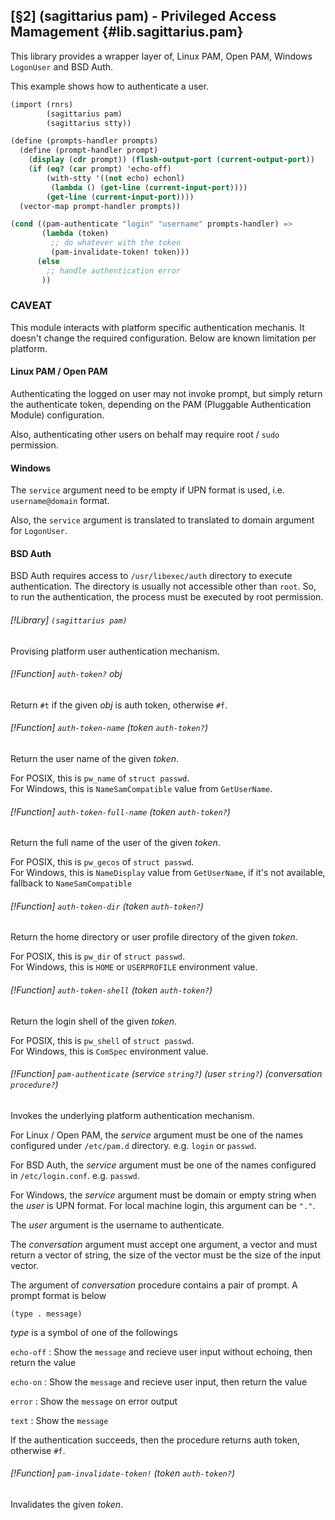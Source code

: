 [§2] (sagittarius pam) - Privileged Access Mamagement {#lib.sagittarius.pam}
-------------

This library provides a wrapper layer of, Linux PAM, Open PAM, 
Windows `LogonUser` and BSD Auth.

This example shows how to authenticate a user.
```scheme
(import (rnrs)
        (sagittarius pam)
        (sagittarius stty))

(define (prompts-handler prompts)
  (define (prompt-handler prompt)
    (display (cdr prompt)) (flush-output-port (current-output-port))
    (if (eq? (car prompt) 'echo-off)
        (with-stty '((not echo) echonl) 
         (lambda () (get-line (current-input-port))))
        (get-line (current-input-port))))
  (vector-map prompt-handler prompts))

(cond ((pam-authenticate "login" "username" prompts-handler) =>
       (lambda (token)
         ;; do whatever with the token
         (pam-invalidate-token! token)))
      (else 
        ;; handle authentication error
       ))
```

### CAVEAT

This module interacts with platform specific authentication mechanis.
It doesn't change the required configuration. Below are known limitation
per platform.

#### Linux PAM / Open PAM

Authenticating the logged on user may not invoke prompt, but simply
return the authenticate token, depending on the PAM 
(Pluggable Authentication Module) configuration.

Also, authenticating other users on behalf may require root / `sudo`
permission.

#### Windows

The `service` argument need to be empty if UPN format is used,
i.e. `username@domain` format.

Also, the `service` argument is translated to translated to domain
argument for `LogonUser`.

#### BSD Auth

BSD Auth requires access to `/usr/libexec/auth` directory to execute
authentication. The directory is usually not accessible other than
`root`. So, to run the authentication, the process must be executed
by root permission.


###### [!Library] `(sagittarius pam)`

Provising platform user authentication mechanism.

###### [!Function] `auth-token?` _obj_

Return `#t` if the given _obj_ is auth token, otherwise `#f`.

###### [!Function] `auth-token-name` (_token_ `auth-token?`)

Return the user name of the given _token_.

For POSIX, this is `pw_name` of `struct passwd`.  
For Windows, this is `NameSamCompatible` value from `GetUserName`.

###### [!Function] `auth-token-full-name` (_token_ `auth-token?`)

Return the full name of the user of the given _token_.

For POSIX, this is `pw_gecos` of `struct passwd`.  
For Windows, this is `NameDisplay` value from `GetUserName`, if it's
not available, fallback to `NameSamCompatible`


###### [!Function] `auth-token-dir` (_token_ `auth-token?`)

Return the home directory or user profile directory of the given _token_.

For POSIX, this is `pw_dir` of `struct passwd`.  
For Windows, this is `HOME` or `USERPROFILE` environment value.


###### [!Function] `auth-token-shell` (_token_ `auth-token?`)

Return the login shell of the given _token_.

For POSIX, this is `pw_shell` of `struct passwd`.  
For Windows, this is `ComSpec` environment value.


###### [!Function] `pam-authenticate` (_service_ `string?`) (_user_ `string?`) (_conversation_ `procedure?`)

Invokes the underlying platform authentication mechanism.

For Linux / Open PAM, the _service_ argument must be one of the
names configured under `/etc/pam.d` directory. e.g. `login` or
`passwd`.

For BSD Auth, the _service_ argument must be one of the names
configured in `/etc/login.conf`. e.g. `passwd`.

For Windows, the _service_ argument must be domain or empty string when
the _user_ is UPN format. For local machine login, this argument can be
`"."`.

The _user_ argument is the username to authenticate.

The _conversation_ argument must accept one argument, a vector and
must return a vector of string, the size of the vector must be the
size of the input vector.

The argument of _conversation_ procedure contains a pair of prompt.
A prompt format is below

`(type . message)`

_type_ is a symbol of one of the followings

`echo-off`
: Show the `message` and recieve user input without echoing, then
  return the value

`echo-on`
: Show the `message` and recieve user input, then return the value

`error`
: Show the `message` on error output

`text`
: Show the `message`

If the authentication succeeds, then the procedure returns auth token,
otherwise `#f`.

###### [!Function] `pam-invalidate-token!` (_token_ `auth-token?`)

Invalidates the given _token_.
